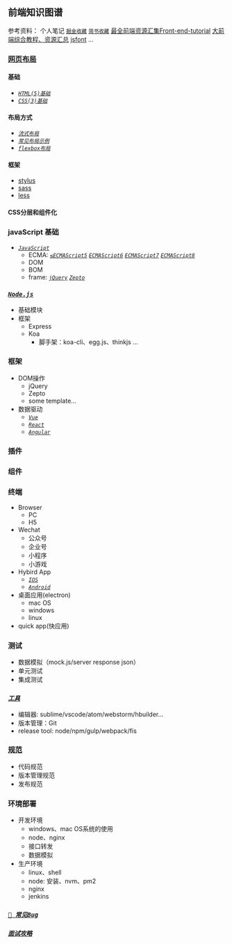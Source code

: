 
## 前端知识图谱

参考资料：
个人笔记
[`掘金收藏`](https://juejin.im/user/59e6e9acf265da43111f4c21/collections?type=created)
[`简书收藏`](https://www.jianshu.com/u/539a1124c845)
[最全前端资源汇集](https://www.jianshu.com/p/c3dae0951f74)[Front-end-tutorial](https://github.com/windiest/Front-end-tutorial)
[大前端综合教程、资源汇总](https://github.com/nicejade/nice-front-end-tutorial/blob/master/tutorial/front-end-tutorial.md)
[jsfont](https://github.com/jsfront/src/blob/master/qq.md) ...

### [网页布局](fe.layout)
#### 基础
- [_`HTML(5)基础`_]()
- [_`CSS(3)基础`_]()
#### 布局方式
- [_`流式布局`_]()
- [_`常见布局示例`_]()
- [_`flexbox布局`_]()

#### 框架
- [stylus]()
- [sass]()
- [less]()
#### CSS分层和组件化

### javaScript 基础

- [_`JavaScript`_](js)
    - ECMA: [_`≤ECMAScript5`_](≤es5) [_`ECMAScript6`_](es6)
 [_`ECMAScript7`_](es7) [_`ECMAScript8`_](es8)
    - DOM
    - BOM
    - frame: [_`jQuery`_](jquery) [_`Zepto`_](zepto)

### [_`Node.js`_](node)
- 基础模块
- 框架
	- Express
	- Koa
		- 脚手架：koa-cli、egg.js、thinkjs ...

### 框架
- DOM操作
    - jQuery
    - Zepto
    - some template...
- 数据驱动
    - [_`Vue`_](vue)
    - [_`React`_](react)
    - [_`Angular`_](angular)

### 插件

### 组件

### 终端
- Browser
    - PC
    - H5
- Wechat
    - 公众号
    - 企业号
    - 小程序
    - 小游戏
- Hybird App
    - [_`IOS`_](ios)
    - [_`Android`_](Android)
- 桌面应用(electron)
    - mac OS
    - windows
    - linux
- quick app(快应用)

### 测试
- 数据模拟（mock.js/server response json）
- 单元测试
- 集成测试

### [_`工具`_](tools)
- 编辑器: sublime/vscode/atom/webstorm/hbuilder...
- 版本管理：Git
- release tool: node/npm/gulp/webpack/fis

### [规范](https://lingzz.github.io/code-guide/)
- 代码规范
- 版本管理规范
- 发布规范

### 环境部署
- 开发环境
    - windows、mac OS系统的使用
    - node、nginx
    - 接口转发
    - 数据模拟
- 生产环境
    - linux、shell
    - node: 安装、nvm、pm2
    - nginx
    - jenkins

### [_`📝 常见Bug`_](bugs)

### [_`面试攻略`_](interviewQ.md)